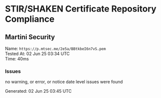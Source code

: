 # STIR/SHAKEN Certificate Repository Compliance

## Martini Security

Name: `https://p.mtsec.me/2e5a/BBtkbeI6n7vS.pem`\
Tested At: 02 Jun 25 03:34 UTC\
Time: 40ms

### Issues

no warning, or error, or notice date level issues were found

Generated: 02 Jun 25 03:45 UTC